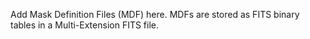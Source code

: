 Add Mask Definition Files (MDF) here. MDFs are stored as FITS binary tables in a
Multi-Extension FITS file.
